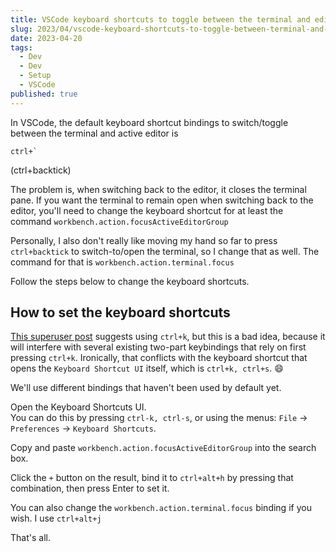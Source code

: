 ```yaml
---
title: VSCode keyboard shortcuts to toggle between the terminal and editor
slug: 2023/04/vscode-keyboard-shortcuts-to-toggle-between-terminal-and-editor
date: 2023-04-20
tags:
  - Dev
  - Dev
  - Setup
  - VSCode
published: true
---
```


In VSCode, the default keyboard shortcut bindings to switch/toggle between the terminal and active editor is
```
ctrl+`
```
(ctrl+backtick)

The problem is, when switching back to the editor, it closes the terminal pane. If you want the terminal to remain open when switching back to the editor, you'll need to change the keyboard shortcut for at least the command `workbench.action.focusActiveEditorGroup`

Personally, I also don't really like moving my hand so far to press `ctrl+backtick` to switch-to/open the terminal, so I change that as well. The command for that is `workbench.action.terminal.focus`

Follow the steps below to change the keyboard shortcuts.

## How to set the keyboard shortcuts

[This superuser post](https://superuser.com/a/1343695/96637) suggests using `ctrl+k`, but this is a bad idea, because it will interfere with several existing two-part keybindings that rely on first pressing `ctrl+k`. Ironically, that conflicts with the keyboard shortcut that opens the `Keyboard Shortcut UI` itself, which is `ctrl+k, ctrl+s`. 😄

We'll use different bindings that haven't been used by default yet.

Open the Keyboard Shortcuts UI.  
You can do this by pressing `ctrl-k, ctrl-s`, or using the menus: `File` ->  `Preferences` -> `Keyboard Shortcuts`.

Copy and paste `workbench.action.focusActiveEditorGroup` into the search box.

Click the `+` button on the result, bind it to `ctrl+alt+h` by pressing that combination, then press Enter to set it.

You can also change the `workbench.action.terminal.focus` binding if you wish.
I use `ctrl+alt+j`

That's all.
